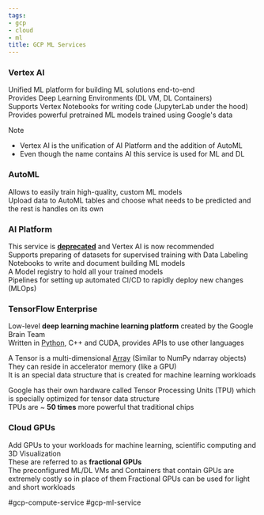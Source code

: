 ```yaml
---
tags:
- gcp
- cloud
- ml
title: GCP ML Services
---
```


### Vertex AI

Unified ML platform for building ML solutions end-to-end  
Provides Deep Learning Environments (DL VM, DL Containers)  
Supports Vertex Notebooks for writing code (JupyterLab under the hood)  
Provides powerful pretrained ML models trained using Google's data

 > [!NOTE]
 > * Vertex AI is the unification of AI Platform and the addition of AutoML
 > * Even though the name contains AI this service is used for ML and DL

### AutoML

Allows to easily train high-quality, custom ML models  
Upload data to AutoML tables and choose what needs to be predicted and the rest is handles on its own

### AI Platform

This service is **<u>deprecated</u>** and Vertex AI is now recommended  
Supports preparing of datasets for supervised training with Data Labeling  
Notebooks to write and document building ML models  
A Model registry to hold all your trained models  
Pipelines for setting up automated CI/CD to rapidly deploy new changes (MLOps)

### TensorFlow Enterprise

Low-level **deep learning machine learning platform** created by the Google Brain Team  
Written in [Python](../../../software-engineering/programming-languages/python/python.md), C++ and CUDA, provides APIs to use other languages

A Tensor is a multi-dimensional [Array](../../../software-engineering/data-structures-and-algorithms/data-structures/array.md) (Similar to NumPy ndarray objects)  
They can reside in accelerator memory (like a GPU)  
It is an special data structure that is created for machine learning workloads

Google has their own hardware called Tensor Processing Units (TPU) which is specially optimized for tensor data structure  
TPUs are ~ **50 times** more powerful that traditional chips

### Cloud GPUs

Add GPUs to your workloads for machine learning, scientific computing and 3D Visualization  
These are referred to as **fractional GPUs**  
The preconfigured ML/DL VMs and Containers that contain GPUs are extremely costly so in place of them Fractional GPUs can be used for light and short workloads

#gcp-compute-service #gcp-ml-service